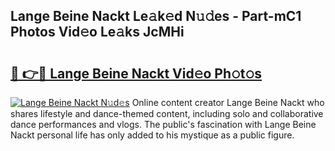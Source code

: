 ## Lange Beine Nackt Le𝚊k𝚎d N𝚞𝚍es - Part-mC1 Photos Vid𝚎o Le𝚊ks JcMHi

# <h2><a href="http://fb8fn8.evod.top/?m=Lange+Beine+Nackt">🔗 👉🔴 Lange Beine Nackt Vid𝚎o Ph𝚘t𝚘s</a></h2>

[![Lange Beine Nackt N𝚞d𝚎s](https://i.imgur.com/8V9OHl7.gif)](http://fb8fn8.evod.top/?m=Lange+Beine+Nackt)
Online content creator Lange Beine Nackt who shares lifestyle and dance-themed content, including solo and collaborative dance performances and vlogs. The public's fascination with Lange Beine Nackt personal life has only added to his mystique as a public figure. 
